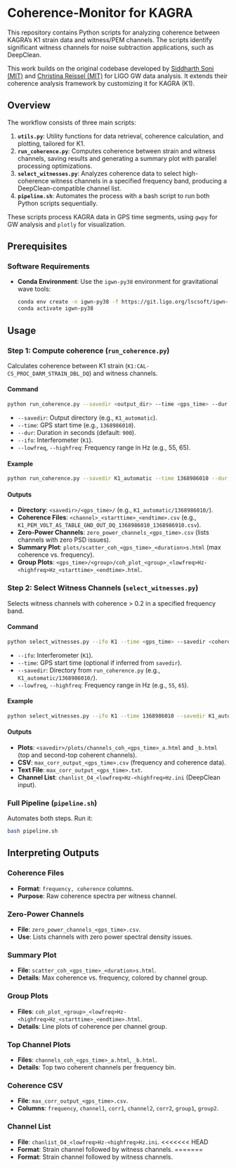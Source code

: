 # Coherence-Monitor for KAGRA

This repository contains Python scripts for analyzing coherence between KAGRA’s K1 strain data and witness/PEM channels. The scripts identify significant witness channels for noise subtraction applications, such as DeepClean.

This work builds on the original codebase developed by [Siddharth Soni (MIT)](https://git.ligo.org/siddharth.soni/coherence-monitor) and [Christina Reissel (MIT)](https://git.ligo.org/christina.reissel/coherence-monitor) for LIGO GW data analysis. It extends their coherence analysis framework by customizing it for KAGRA (K1).

## Overview

The workflow consists of three main scripts:
1. **`utils.py`**: Utility functions for data retrieval, coherence calculation, and plotting, tailored for K1.
2. **`run_coherence.py`**: Computes coherence between strain and witness channels, saving results and generating a summary plot with parallel processing optimizations.
3. **`select_witnesses.py`**: Analyzes coherence data to select high-coherence witness channels in a specified frequency band, producing a DeepClean-compatible channel list.
4. **`pipeline.sh`**: Automates the process with a bash script to run both Python scripts sequentially.

These scripts process KAGRA data in GPS time segments, using `gwpy` for GW analysis and `plotly` for visualization.

## Prerequisites

### Software Requirements
- **Conda Environment**: Use the `igwn-py38` environment for gravitational wave tools:
  ```bash
  conda env create -n igwn-py38 -f https://git.ligo.org/lscsoft/igwn-environments/-/raw/main/environments/igwn-py38.yaml
  conda activate igwn-py38
  ```
  
## Usage

### Step 1: Compute coherence (`run_coherence.py`)
Calculates coherence between K1 strain (`K1:CAL-CS_PROC_DARM_STRAIN_DBL_DQ`) and witness channels.

#### Command
```bash
python run_coherence.py --savedir <output_dir> --time <gps_time> --dur <duration> --ifo K1 --lowfreq <low_freq> --highfreq <high_freq>
```
- `--savedir`: Output directory (e.g., `K1_automatic`).
- `--time`: GPS start time (e.g., `1368986010`).
- `--dur`: Duration in seconds (default: `900`).
- `--ifo`: Interferometer (`K1`).
- `--lowfreq`, `--highfreq`: Frequency range in Hz (e.g., 55, 65).

#### Example
```bash
python run_coherence.py --savedir K1_automatic --time 1368986010 --dur 900 --ifo K1 --lowfreq 55 --highfreq 65
```

#### Outputs
- **Directory**: `<savedir>/<gps_time>/` (e.g., `K1_automatic/1368986010/`).
- **Coherence Files**: `<channel>_<starttime>_<endtime>.csv` (e.g., `K1_PEM_VOLT_AS_TABLE_GND_OUT_DQ_1368986010_1368986910.csv`).
- **Zero-Power Channels**: `zero_power_channels_<gps_time>.csv` (lists channels with zero PSD issues).
- **Summary Plot**: `plots/scatter_coh_<gps_time>_<duration>s.html` (max coherence vs. frequency).
- **Group Plots**:  `<gps_time>/<group>/coh_plot_<group>_<lowfreq>Hz-<highfreq>Hz_<starttime>_<endtime>.html`.


### Step 2: Select Witness Channels (`select_witnesses.py`)
Selects witness channels with coherence > 0.2 in a specified frequency band.

#### Command
```bash
python select_witnesses.py --ifo K1 --time <gps_time> --savedir <coherence_dir> --lowfreq <low_freq> --highfreq <high_freq>
```
- `--ifo`: Interferometer (`K1`).
- `--time`: GPS start time (optional if inferred from `savedir`).
- `--savedir`: Directory from `run_coherence.py` (e.g., `K1_automatic/1368986010/`).
- `--lowfreq`, `--highfreq`: Frequency range in Hz (e.g., `55`, `65`).

#### Example
```bash
python select_witnesses.py --ifo K1 --time 1368986010 --savedir K1_automatic/1368986010 --lowfreq 55 --highfreq 65
```

#### Outputs
- **Plots**: `<savedir>/plots/channels_coh_<gps_time>_a.html` and `_b.html` (top and second-top coherent channels).
- **CSV**: `max_corr_output_<gps_time>.csv` (frequency and coherence data).
- **Text File**: `max_corr_output_<gps_time>.txt`.
- **Channel List**: `chanlist_O4_<lowfreq>Hz-<highfreq>Hz.ini` (DeepClean input).

### Full Pipeline (`pipeline.sh`)
Automates both steps. 
Run it:
```bash
bash pipeline.sh
```

## Interpreting Outputs

### Coherence Files
- **Format**: `frequency, coherence` columns.
- **Purpose**: Raw coherence spectra per witness channel.

### Zero-Power Channels
- **File**: `zero_power_channels_<gps_time>.csv`.
- **Use**: Lists channels with zero power spectral density issues.

### Summary Plot
- **File**: `scatter_coh_<gps_time>_<duration>s.html`.
- **Details**: Max coherence vs. frequency, colored by channel group.

### Group Plots
- **Files**: `coh_plot_<group>_<lowfreq>Hz-<highfreq>Hz_<starttime>_<endtime>.html`.
- **Details**: Line plots of coherence per channel group.

### Top Channel Plots
- **Files**: `channels_coh_<gps_time>_a.html`, `_b.html`.
- **Details**: Top two coherent channels per frequency bin.

### Coherence CSV
- **File**: `max_corr_output_<gps_time>.csv`.
- **Columns**: `frequency`, `channel1`, `corr1`, `channel2`, `corr2`, `group1`, `group2`.

### Channel List
- **File**: `chanlist_O4_<lowfreq>Hz-<highfreq>Hz.ini`.
<<<<<<< HEAD
- **Format**: Strain channel followed by witness channels.
=======
- **Format**: Strain channel followed by witness channels.
